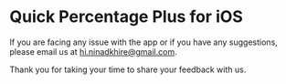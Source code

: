 # Quick Percentage Plus for iOS

If you are facing any issue with the app or if you have any suggestions, please email us at hi.ninadkhire@gmail.com.

Thank you for taking your time to share your feedback with us.
